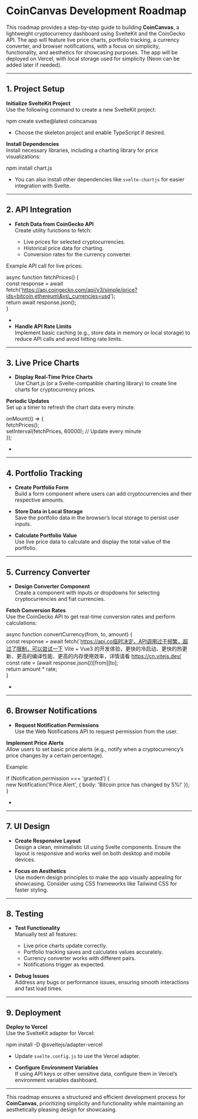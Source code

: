 # **CoinCanvas Development Roadmap**

This roadmap provides a step-by-step guide to building **CoinCanvas**, a lightweight cryptocurrency dashboard using SvelteKit and the CoinGecko API. The app will feature live price charts, portfolio tracking, a currency converter, and browser notifications, with a focus on simplicity, functionality, and aesthetics for showcasing purposes. The app will be deployed on Vercel, with local storage used for simplicity (Neon can be added later if needed).

---

## **1\. Project Setup**

**Initialize SvelteKit Project**  
Use the following command to create a new SvelteKit project:

 npm create svelte@latest coincanvas

*  Choose the skeleton project and enable TypeScript if desired.

**Install Dependencies**  
Install necessary libraries, including a charting library for price visualizations:

 npm install chart.js

*  You can also install other dependencies like `svelte-chartjs` for easier integration with Svelte.

---

## **2\. API Integration**

* **Fetch Data from CoinGecko API**  
  Create utility functions to fetch:

  * Live prices for selected cryptocurrencies.  
  * Historical price data for charting.  
  * Conversion rates for the currency converter.

Example API call for live prices:

 async function fetchPrices() {  
  const response \= await fetch('https://api.coingecko.com/api/v3/simple/price?ids=bitcoin,ethereum\&vs\_currencies=usd');  
  return await response.json();  
}

*   
* **Handle API Rate Limits**  
  Implement basic caching (e.g., store data in memory or local storage) to reduce API calls and avoid hitting rate limits.

---

## **3\. Live Price Charts**

* **Display Real-Time Price Charts**  
  Use Chart.js (or a Svelte-compatible charting library) to create line charts for cryptocurrency prices.

**Periodic Updates**  
Set up a timer to refresh the chart data every minute:

 onMount(() \=\> {  
  fetchPrices();  
  setInterval(fetchPrices, 60000); // Update every minute  
});

* 

---

## **4\. Portfolio Tracking**

* **Create Portfolio Form**  
  Build a form component where users can add cryptocurrencies and their respective amounts.

* **Store Data in Local Storage**  
  Save the portfolio data in the browser’s local storage to persist user inputs.

* **Calculate Portfolio Value**  
  Use live price data to calculate and display the total value of the portfolio.

---

## **5\. Currency Converter**

* **Design Converter Component**  
  Create a component with inputs or dropdowns for selecting cryptocurrencies and fiat currencies.

**Fetch Conversion Rates**  
Use the CoinGecko API to get real-time conversion rates and perform calculations:

 async function convertCurrency(from, to, amount) {  
  const response \= await fetch(\`https://api.co临时决定，API调用过于频繁，超过了限制，可以尝试一下 Vite \+ Vue3 的开发体验，更快的冷启动、更快的热更新、更高的编译性能、更高的内存使用效率，详情请看 https://cn.vitejs.dev/    
  const rate \= (await response.json())\[from\]\[to\];  
  return amount \* rate;  
}

* 

---

## **6\. Browser Notifications**

* **Request Notification Permissions**  
  Use the Web Notifications API to request permission from the user.

**Implement Price Alerts**  
Allow users to set basic price alerts (e.g., notify when a cryptocurrency’s price changes by a certain percentage).

 Example:

 if (Notification.permission \=== 'granted') {  
  new Notification('Price Alert', { body: 'Bitcoin price has changed by 5%\!' });  
}

* 

---

## **7\. UI Design**

* **Create Responsive Layout**  
  Design a clean, minimalistic UI using Svelte components. Ensure the layout is responsive and works well on both desktop and mobile devices.

* **Focus on Aesthetics**  
  Use modern design principles to make the app visually appealing for showcasing. Consider using CSS frameworks like Tailwind CSS for faster styling.

---

## **8\. Testing**

* **Test Functionality**  
  Manually test all features:

  * Live price charts update correctly.  
  * Portfolio tracking saves and calculates values accurately.  
  * Currency converter works with different pairs.  
  * Notifications trigger as expected.  
* **Debug Issues**  
  Address any bugs or performance issues, ensuring smooth interactions and fast load times.

---

## **9\. Deployment**

**Deploy to Vercel**  
Use the SvelteKit adapter for Vercel:

 npm install \-D @sveltejs/adapter-vercel

*  Update `svelte.config.js` to use the Vercel adapter.

* **Configure Environment Variables**  
  If using API keys or other sensitive data, configure them in Vercel’s environment variables dashboard.

---

This roadmap ensures a structured and efficient development process for **CoinCanvas**, prioritizing simplicity and functionality while maintaining an aesthetically pleasing design for showcasing.

